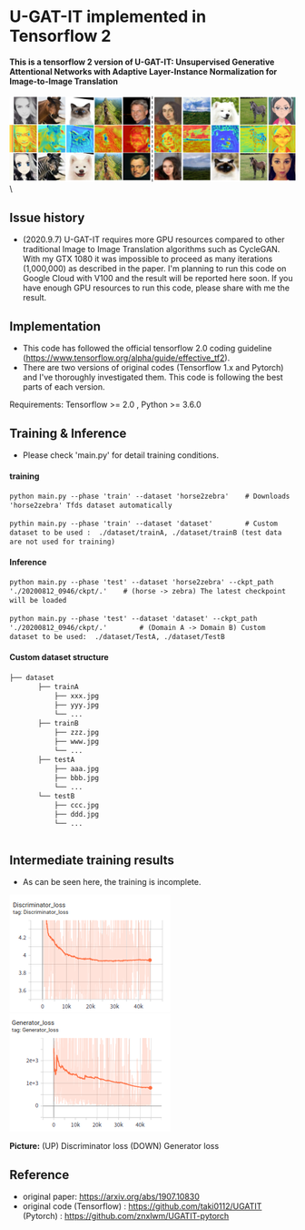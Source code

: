 
# U-GAT-IT implemented in Tensorflow 2

#### This is a tensorflow 2 version of U-GAT-IT: Unsupervised Generative Attentional Networks with Adaptive Layer-Instance Normalization for Image-to-Image Translation

![Representative image](https://github.com/jis478/Tensorflow/blob/master/TF2.0/U-GAT-IT/imgs/teaser.png) \


## Issue history
- (2020.9.7) U-GAT-IT requires more GPU resources compared to other traditional Image to Image Translation algorithms such as CycleGAN. With my GTX 1080 it was impossible to proceed as many iterations (1,000,000) as described in the paper. I'm planning to run this code on Google Cloud with V100 and the result will be reported here soon. If you have enough GPU resources to run this code, please share with me the result.

## Implementation
- This code has followed the official tensorflow 2.0 coding guideline (https://www.tensorflow.org/alpha/guide/effective_tf2). 
- There are two versions of original codes (Tensorflow 1.x and Pytorch) and I've thoroughly investigated them. This code is following
  the best parts of each version.

Requirements: Tensorflow >= 2.0 , Python >= 3.6.0


## Training & Inference 
- Please check 'main.py' for detail training conditions. 

#### training
``` 
python main.py --phase 'train' --dataset 'horse2zebra'    # Downloads 'horse2zebra' Tfds dataset automatically 

pythin main.py --phase 'train' --dataset 'dataset'        # Custom dataset to be used :  ./dataset/trainA, ./dataset/trainB (test data are not used for training)

```

#### Inference
``` 
python main.py --phase 'test' --dataset 'horse2zebra' --ckpt_path './20200812_0946/ckpt/.'    # (horse -> zebra) The latest checkpoint will be loaded 

python main.py --phase 'test' --dataset 'dataset' --ckpt_path './20200812_0946/ckpt/.'        # (Domain A -> Domain B) Custom dataset to be used:  ./dataset/TestA, ./dataset/TestB 

```

#### Custom dataset structure  
```
├── dataset
       ├── trainA
           ├── xxx.jpg
           ├── yyy.jpg
           └── ...
       ├── trainB
           ├── zzz.jpg
           ├── www.jpg
           └── ...
       ├── testA
           ├── aaa.jpg 
           ├── bbb.jpg
           └── ...
       └── testB
           ├── ccc.jpg 
           ├── ddd.jpg
           └── ...
           
``` 

## Intermediate training results
- As can be seen here, the training is incomplete.

![Representative image](https://github.com/jis478/Tensorflow/blob/master/TF2.0/U-GAT-IT/imgs/D_loss.png) \
![Representative image](https://github.com/jis478/Tensorflow/blob/master/TF2.0/U-GAT-IT/imgs/G_loss.png) 

**Picture:** (UP) Discriminator loss (DOWN) Generator loss



## Reference
- original paper: https://arxiv.org/abs/1907.10830
- original code (Tensorflow) : https://github.com/taki0112/UGATIT
                (Pytorch) : https://github.com/znxlwm/UGATIT-pytorch
                



